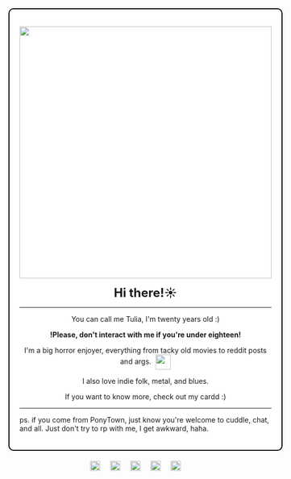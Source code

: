 <div style="border: 2px solid #000000; padding: 20px; border-radius: 10px; width: fit-content; margin: 0 auto; background-color: #ffffff;">
  <p align="center">
    <img src="https://i.imgur.com/oCi9uJa.gif" width="500"><br>
  </p>

  <p align="center"><strong style="font-size: 24px;">Hi there!☀️</strong></p>

  <hr>

  <div align="center">
    <p>You can call me Tulia, I'm twenty years old :)</p>
    <p><strong>!Please, don't interact with me if you're under eighteen!</strong></p>
    <p>
      I'm a big horror enjoyer, everything from tacky old movies to reddit posts and args.
      <span style="display: inline-block; vertical-align: middle; margin-left: 5px;">
        <img src="https://i.imgur.com/OQ2MFXI.gif" width="30">
      </span>
    </p>
    <p>I also love indie folk, metal, and blues.</p>
    <p>If you want to know more, check out my cardd :)</p>
  </div>

  <hr>  

  <p>ps. if you come from PonyTown, just know you're welcome to cuddle, chat, and all. Just don't try to rp with me, I get awkward, haha.</p>
</div>

   
<div style="display: flex; justify-content: center; align-items: center; width: 100%; margin-top: 20px;">
 </a>
  <a href="https://blinkies.cafe" target="_blank" style="margin: 0 10px;">
    <img src="https://i.imgur.com/haxK88b.gif" alt="Blinkie 8" style="height: 20px; width: auto;">
  </a>
  <a href="https://blinkies.cafe" target="_blank" style="margin: 0 10px;">
    <img src="https://blinkies.cafe/b/blinkiesCafe-CW.gif" alt="Blinkie 2" style="height: 20px; width: auto;">
  </a>
  <a href="https://blinkies.cafe" target="_blank" style="margin: 0 10px;">
    <img src="https://blinkies.cafe/b/display/0231-treeforest.gif" alt="Blinkie 4" style="height: 20px; width: auto;">
  </a>
   <a href="https://blinkies.cafe" target="_blank" style="margin: 0 10px;">
    <img src="https://i.imgur.com/jiujEpM.gif" alt="Blinkie 6" style="height: 20px; width: auto;">
  </a>
    <a href="https://blinkies.cafe" target="_blank" style="margin: 0 10px;">
    <img src="https://i.imgur.com/eAigpDv.gif" alt="Blinkie 7" style="height: 20px; width: auto;">
  </a>
</div>






















